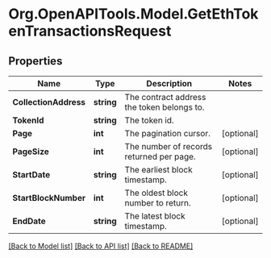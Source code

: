 # Org.OpenAPITools.Model.GetEthTokenTransactionsRequest

## Properties

Name | Type | Description | Notes
------------ | ------------- | ------------- | -------------
**CollectionAddress** | **string** | The contract address the token belongs to. | 
**TokenId** | **string** | The token id. | 
**Page** | **int** | The pagination cursor. | [optional] 
**PageSize** | **int** | The number of records returned per page. | [optional] 
**StartDate** | **string** | The earliest block timestamp. | [optional] 
**StartBlockNumber** | **int** | The oldest block number to return. | [optional] 
**EndDate** | **string** | The latest block timestamp. | [optional] 

[[Back to Model list]](../README.md#documentation-for-models) [[Back to API list]](../README.md#documentation-for-api-endpoints) [[Back to README]](../README.md)

